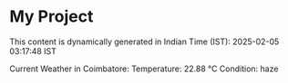 # My Project

This content is dynamically generated in Indian Time (IST): 2025-02-05 03:17:48 IST


Current Weather in Coimbatore:
Temperature: 22.88 °C
Condition: haze
